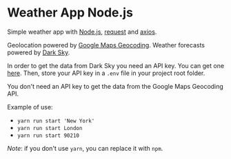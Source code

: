 # Weather App Node.js

Simple weather app with [Node.js](https://nodejs.org/),
[request](https://www.npmjs.com/package/request) and [axios](https://www.npmjs.com/package/axios).

Geolocation powered by [Google Maps Geocoding](https://developers.google.com/maps/documentation/geocoding/start).
Weather forecasts powered by [Dark Sky](https://darksky.net/poweredby/).

In order to get the data from Dark Sky you need an API key.
You can get one [here](https://darksky.net/dev/).
Then, store your API key in a `.env` file in your project root folder.

You don't need an API key to get the data from the Google Maps Geocoding API.


Example of use:

- `yarn run start 'New York'`
- `yarn run start London`
- `yarn run start 90210`

*Note*: if you don't use `yarn`, you can replace it with `npm`.
